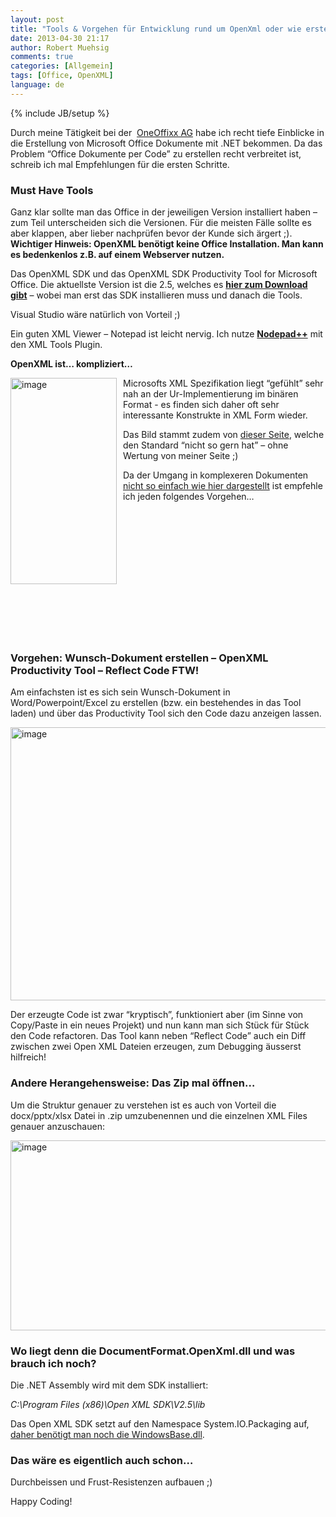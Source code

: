 ```yaml
---
layout: post
title: "Tools & Vorgehen für Entwicklung rund um OpenXml oder wie erstelle ich Office Dokumente mit .NET?"
date: 2013-04-30 21:17
author: Robert Muehsig
comments: true
categories: [Allgemein]
tags: [Office, OpenXML]
language: de
---
```

{% include JB/setup %}
<p>Durch meine Tätigkeit bei der&nbsp; <a href="http://www.oneoffixx.com/">OneOffixx AG</a> habe ich recht tiefe Einblicke in die Erstellung von Microsoft Office Dokumente mit .NET bekommen. Da das Problem “Office Dokumente per Code” zu erstellen recht verbreitet ist, schreib ich mal Empfehlungen für die ersten Schritte.</p> <h3>Must Have Tools</h3> <p>Ganz klar sollte man das Office in der jeweiligen Version installiert haben – zum Teil unterscheiden sich die Versionen. Für die meisten Fälle sollte es aber klappen, aber lieber nachprüfen bevor der Kunde sich ärgert ;). <br/> <b>Wichtiger Hinweis: OpenXML benötigt keine Office Installation. Man kann es bedenkenlos z.B. auf einem Webserver nutzen. </b></p> <p>Das OpenXML SDK und das OpenXML SDK Productivity Tool for Microsoft Office. Die aktuellste Version ist die 2.5, welches es <a href="http://www.microsoft.com/en-us/download/details.aspx?id=30425"><strong>hier zum Download gibt</strong></a> – wobei man erst das SDK installieren muss und danach die Tools.</p> <p>Visual Studio wäre natürlich von Vorteil ;)</p> <p>Ein guten XML Viewer – Notepad ist leicht nervig. Ich nutze <a href="http://notepad-plus-plus.org/"><strong>Nodepad++</strong></a> mit den XML Tools Plugin.</p> <p><strong>OpenXML ist… kompliziert…</strong></p> <p><a href="{{BASE_PATH}}/assets/wp-images-de/image1834.png"><img title="image" style="border-top: 0px; border-right: 0px; border-bottom: 0px; margin: 0px 10px 0px 0px; border-left: 0px; display: inline" border="0" alt="image" align="left" src="{{BASE_PATH}}/assets/wp-images-de/image_thumb987.png" width="170" height="330"></a> </p> <p>Microsofts XML Spezifikation liegt “gefühlt” sehr nah an der Ur-Implementierung im binären Format - es finden sich daher oft sehr interessante Konstrukte in XML Form wieder.</p> <p>Das Bild stammt zudem von <a href="http://noooxml.wikidot.com/rice-pudding">dieser Seite</a>, welche den Standard “nicht so gern hat” – ohne Wertung von meiner Seite ;)</p> <p>Da der Umgang in komplexeren Dokumenten <a href="http://msdn.microsoft.com/en-us/library/office/ff478255.aspx">nicht so einfach wie hier dargestellt</a> ist empfehle ich jeden folgendes Vorgehen…</p> <p>&nbsp;</p> <p>&nbsp;</p> <p>&nbsp;</p> <p>&nbsp;</p> <p>&nbsp;</p> <p>&nbsp;</p> <p>&nbsp;</p> <h3>Vorgehen: Wunsch-Dokument erstellen – OpenXML Productivity Tool – Reflect Code FTW!</h3> <p>Am einfachsten ist es sich sein Wunsch-Dokument in Word/Powerpoint/Excel zu erstellen (bzw. ein bestehendes in das Tool laden) und über das Productivity Tool sich den Code dazu anzeigen lassen.</p> <p><a href="{{BASE_PATH}}/assets/wp-images-de/image1835.png"><img title="image" style="border-top: 0px; border-right: 0px; border-bottom: 0px; border-left: 0px; display: inline" border="0" alt="image" src="{{BASE_PATH}}/assets/wp-images-de/image_thumb988.png" width="570" height="437"></a> </p> <p>Der erzeugte Code ist zwar “kryptisch”, funktioniert aber (im Sinne von Copy/Paste in ein neues Projekt) und nun kann man sich Stück für Stück den Code refactoren. Das Tool kann neben “Reflect Code” auch ein Diff zwischen zwei Open XML Dateien erzeugen, zum Debugging äusserst hilfreich!</p> <h3>Andere Herangehensweise: Das Zip mal öffnen…</h3> <p>Um die Struktur genauer zu verstehen ist es auch von Vorteil die docx/pptx/xlsx Datei in .zip umzubenennen und die einzelnen XML Files genauer anzuschauen:</p> <p><a href="{{BASE_PATH}}/assets/wp-images-de/image1836.png"><img title="image" style="border-top: 0px; border-right: 0px; border-bottom: 0px; border-left: 0px; display: inline" border="0" alt="image" src="{{BASE_PATH}}/assets/wp-images-de/image_thumb989.png" width="576" height="304"></a> </p> <h3>Wo liegt denn die DocumentFormat.OpenXml.dll und was brauch ich noch?</h3> <p>Die .NET Assembly wird mit dem SDK installiert:</p> <p><em>C:\Program Files (x86)\Open XML SDK\V2.5\lib</em></p> <p>Das Open XML SDK setzt auf den Namespace System.IO.Packaging auf, <a href="http://msdn.microsoft.com/en-us/library/system.io.packaging.aspx">daher benötigt man noch die WindowsBase.dll</a>.</p> <h3>Das wäre es eigentlich auch schon… </h3> <p>Durchbeissen und Frust-Resistenzen aufbauen ;) </p> <p>Happy Coding!</p>
